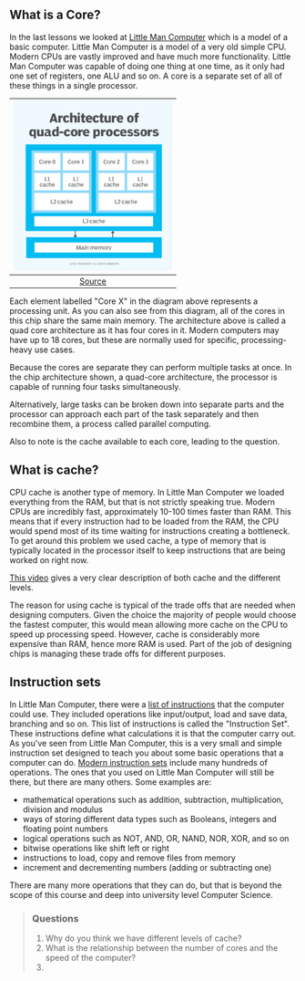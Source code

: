 ## What is a Core?

In the last lessons we looked at [Little Man Computer](https://peterhigginson.co.uk/lmc/) which is a model of a basic computer. Little Man Computer is a model of a very old simple CPU. Modern CPUs are vastly improved and have much more functionality. Little Man Computer was capable of doing one thing at one time, as it only had one set of registers, one ALU and so on. A core is a separate set of all of these things in a single processor.

|![quad core diagram](quad_core.png "Quad Core")|
|:--:|
|[Source](https://www.techtarget.com/whatis/definition/quad-core-processor)|

Each element labelled "Core X" in the diagram above represents a processing unit. As you can also see from this diagram, all of the cores in this chip share the same main memory. The architecture above is called a quad core architecture as it has four cores in it. Modern computers may have up to 18 cores, but these are normally used for specific, processing-heavy use cases.

Because the cores are separate they can perform multiple tasks at once. In the chip architecture shown, a quad-core architecture, the processor is capable of running four tasks simultaneously. 

Alternatively, large tasks can be broken down into separate parts and the processor can approach each part of the task separately and then recombine them, a process called parallel computing. 

Also to note is the cache available to each core, leading to the question.

## What is cache?

CPU cache is another type of memory. In Little Man Computer we loaded everything from the RAM, but that is not strictly speaking true. Modern CPUs are incredibly fast, approximately 10-100 times faster than RAM. This means that if every instruction had to be loaded from the RAM, the CPU would spend most of its time waiting for instructions creating a bottleneck. To get around this problem we used cache, a type of memory that is typically located in the processor itself to keep instructions that are being worked on right now. 

[This video](https://youtu.be/yi0FhRqDJfo) gives a very clear description of both cache and the different levels.

The reason for using cache is typical of the trade offs that are needed when designing computers. Given the choice the majority of people would choose the fastest computer, this would mean allowing more cache on the CPU to speed up processing speed. However, cache is considerably more expensive than RAM, hence more RAM is used. Part of the job of designing chips is managing these trade offs for different purposes.

## Instruction sets
In Little Man Computer, there were a [list of instructions](https://peterhigginson.co.uk/lmc/help.html) that the computer could use. They included operations like input/output, load and save data, branching and so on. This list of instructions is called the "Instruction Set". These instructions define what calculations it is that the computer carry out. As you've seen from Little Man Computer, this is a very small and simple instruction set designed to teach you about some basic operations that a computer can do. [Modern instruction sets](https://www.felixcloutier.com/x86/) include many hundreds of operations. The ones that you used on Little Man Computer will still be there, but there are many others. Some examples are:

- mathematical operations such as addition, subtraction, multiplication, division and modulus
- ways of storing different data types such as Booleans, integers and floating point numbers
- logical operations such as NOT, AND, OR, NAND, NOR, XOR, and so on
- bitwise operations like shift left or right
- instructions to load, copy and remove files from memory
- increment and decrementing numbers (adding or subtracting one)

There are many more operations that they can do, but that is beyond the scope of this course and deep into university level Computer Science.

  > ### Questions
  > 1. Why do you think we have different levels of cache?
  > 2. What is the relationship between the number of cores and the speed of the computer?
  > 3. 
